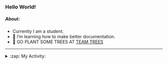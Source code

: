 ### Hello World!

##### About:
- Currently I am a student.
- 🌱 I’m learning how to make better documentation.
- 🌱 GO PLANT SOME TREES AT [TEAM TREES](https://teamtrees.org/)

---
<details>
  <summary>:zap: My Activity:</summary>
  
<!--START_SECTION:waka-->
![Code Time](http://img.shields.io/badge/Code%20Time-1%2C166%20hrs%2015%20mins-blue)

**I'm a Night 🦉** 

```text
🌞 Morning                1897 commits        ███░░░░░░░░░░░░░░░░░░░░░░   10.12 % 
🌆 Daytime                6383 commits        █████████░░░░░░░░░░░░░░░░   34.04 % 
🌃 Evening                5339 commits        ███████░░░░░░░░░░░░░░░░░░   28.47 % 
🌙 Night                  5134 commits        ███████░░░░░░░░░░░░░░░░░░   27.38 % 
```
📅 **I'm Most Productive on Wednesday** 

```text
Monday                   2652 commits        ████░░░░░░░░░░░░░░░░░░░░░   14.14 % 
Tuesday                  2566 commits        ███░░░░░░░░░░░░░░░░░░░░░░   13.68 % 
Wednesday                4388 commits        ██████░░░░░░░░░░░░░░░░░░░   23.40 % 
Thursday                 2413 commits        ███░░░░░░░░░░░░░░░░░░░░░░   12.87 % 
Friday                   1941 commits        ███░░░░░░░░░░░░░░░░░░░░░░   10.35 % 
Saturday                 1642 commits        ██░░░░░░░░░░░░░░░░░░░░░░░   08.76 % 
Sunday                   3151 commits        ████░░░░░░░░░░░░░░░░░░░░░   16.80 % 
```


📊 **This Week I Spent My Time On** 

```text
🔥 Editors: 
IntelliJ                 5 hrs 7 mins        █████████████████████████   100.00 % 

🐱‍💻 Projects: 
intro                    4 hrs 55 mins       ████████████████████████░   95.95 % 
android-demo             7 mins              █░░░░░░░░░░░░░░░░░░░░░░░░   02.53 % 
Unknown Project          4 mins              ░░░░░░░░░░░░░░░░░░░░░░░░░   01.52 % 
```


 Last Updated on 25/08/2023 04:11:37 UTC
<!--END_SECTION:waka-->
</details>
